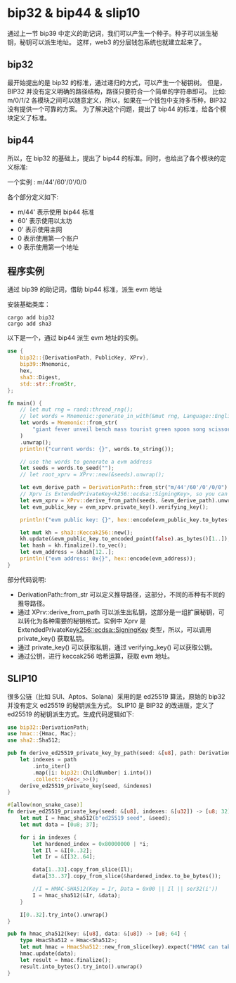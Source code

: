 # bip32 & bip44 & slip10

通过上一节 bip39 中定义的助记词，我们可以产生一个种子。种子可以派生秘钥，秘钥可以派生地址。
这样，web3 的分层钱包系统也就建立起来了。

## bip32

最开始提出的是 bip32 的标准，通过递归的方式，可以产生一个秘钥树。
但是， BIP32 并没有定义明确的路径结构，路径只要符合一个简单的字符串即可。 比如: m/0/1/2
各模块之间可以随意定义，所以，如果在一个钱包中支持多币种，BIP32 没有提供一个可靠的方案。
为了解决这个问题，提出了 bip44 的标准，给各个模块定义了标准。

## bip44

所以，在 bip32 的基础上，提出了 bip44 的标准。同时，也给出了各个模块的定义标准:

一个实例 : m/44'/60'/0'/0/0

各个部分定义如下:

- m/44' 表示使用 bip44 标准
- 60' 表示使用以太坊
- 0' 表示使用主网
- 0 表示使用第一个账户
- 0 表示使用第一个地址

## 程序实例

通过 bip39 的助记词，借助 bip44 标准，派生 evm 地址

安装基础类库：

```shell
cargo add bip32
cargo add sha3
```

以下是一个，通过 bip44 派生 evm 地址的实例。

```rust
use {
    bip32::{DerivationPath, PublicKey, XPrv},
    bip39::Mnemonic,
    hex,
    sha3::Digest,
    std::str::FromStr,
};

fn main() {
    // let mut rng = rand::thread_rng();
    // let words = Mnemonic::generate_in_with(&mut rng, Language::English, 12).unwrap();
    let words = Mnemonic::from_str(
        "giant fever unveil bench mass tourist green spoon song scissors goat thumb",
    )
    .unwrap();
    println!("current words: {}", words.to_string());

    // use the words to generate a evm address
    let seeds = words.to_seed("");
    // let root_xprv = XPrv::new(&seeds).unwrap();

    let evm_derive_path = DerivationPath::from_str("m/44'/60'/0'/0/0").unwrap();
    // Xprv is ExtendedPrivateKey<k256::ecdsa::SigningKey>, so you can get it by calling private_key()
    let evm_xprv = XPrv::derive_from_path(seeds, &evm_derive_path).unwrap();
    let evm_public_key = evm_xprv.private_key().verifying_key();

    println!("evm public key: {}", hex::encode(evm_public_key.to_bytes()));

    let mut kh = sha3::Keccak256::new();
    kh.update(&evm_public_key.to_encoded_point(false).as_bytes()[1..]);
    let hash = kh.finalize().to_vec();
    let evm_address = &hash[12..];
    println!("evm address: 0x{}", hex::encode(evm_address));
}

```

部分代码说明:

- DerivationPath::from_str 可以定义推导路径，这部分，不同的币种有不同的推导路径。
- 通过 XPrv::derive_from_path 可以派生出私钥，这部分是一组扩展秘钥，可以转化为各种需要的秘钥格式。实例中 Xprv 是 ExtendedPrivateKey<k256::ecdsa::SigningKey> 类型，所以，可以调用 private_key() 获取私钥。
- 通过 private_key() 可以获取私钥，通过 verifying_key() 可以获取公钥。
- 通过公钥，进行 keccak256 哈希运算，获取 evm 地址。

## SLIP10

很多公链（比如 SUI、Aptos、Solana）采用的是 ed25519 算法，原始的 bip32 并没有定义 ed25519 的秘钥派生方式。
SLIP10 是 BIP32 的改进版，定义了 ed25519 的秘钥派生方式。生成代码逻辑如下:

```rust
use bip32::DerivationPath;
use hmac::{Hmac, Mac};
use sha2::Sha512;

pub fn derive_ed25519_private_key_by_path(seed: &[u8], path: DerivationPath) -> [u8; 32] {
    let indexes = path
        .into_iter()
        .map(|i: bip32::ChildNumber| i.into())
        .collect::<Vec<_>>();
    derive_ed25519_private_key(seed, &indexes)
}

#[allow(non_snake_case)]
fn derive_ed25519_private_key(seed: &[u8], indexes: &[u32]) -> [u8; 32] {
    let mut I = hmac_sha512(b"ed25519 seed", &seed);
    let mut data = [0u8; 37];

    for i in indexes {
        let hardened_index = 0x80000000 | *i;
        let Il = &I[0..32];
        let Ir = &I[32..64];

        data[1..33].copy_from_slice(Il);
        data[33..37].copy_from_slice(&hardened_index.to_be_bytes());

        //I = HMAC-SHA512(Key = Ir, Data = 0x00 || Il || ser32(i'))
        I = hmac_sha512(&Ir, &data);
    }

    I[0..32].try_into().unwrap()
}

pub fn hmac_sha512(key: &[u8], data: &[u8]) -> [u8; 64] {
    type HmacSha512 = Hmac<Sha512>;
    let mut hmac = HmacSha512::new_from_slice(key).expect("HMAC can take key of any size");
    hmac.update(data);
    let result = hmac.finalize();
    result.into_bytes().try_into().unwrap()
}

```
